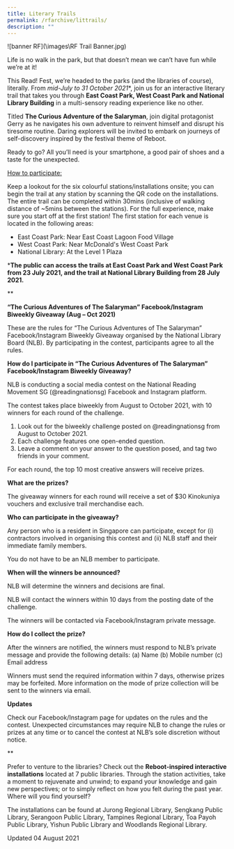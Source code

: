 ```yaml
---
title: Literary Trails
permalink: /rfarchive/littrails/
description: ""
---
```

![banner RF](\images\RF Trail Banner.jpg)



Life is no walk in the park, but that doesn’t mean we can’t have fun while we’re at it! 

This Read! Fest, we’re headed to the parks (and the libraries of course), literally. From **mid-July*  to 31 October 2021**, join us for an interactive literary trail that takes you through **East Coast Park, West Coast Park and National Library Building** in a multi-sensory reading experience like no other. 

Titled **The Curious Adventure of the Salaryman**, join digital protagonist Gerry as he navigates his own adventure to reinvent himself and disrupt his tiresome routine. Daring explorers will be invited to embark on journeys of self-discovery inspired by the festival theme of Reboot. 

Ready to go? All you’ll need is your smartphone, a good pair of shoes and a taste for the unexpected. 

<u>How to participate:</u>

Keep a lookout for the six colourful stations/installations onsite; you can begin the trail at any station by scanning the QR code on the installations. The entire trail can be completed within 30mins (inclusive of walking distance of ~5mins between the stations). For the full experience, make sure you start off at the first station! The first station for each venue is located in the following areas:
- East Coast Park: Near East Coast Lagoon Food Village
- West Coast Park: Near McDonald's West Coast Park
- National Library: At the Level 1 Plaza

***The public can access the trails at East Coast Park and West Coast Park from 23 July 2021, and the trail at National Library Building from 28 July 2021.**

**

**“The Curious Adventures of The Salaryman” Facebook/Instagram Biweekly Giveaway (Aug – Oct 2021)**

These are the rules for “The Curious Adventures of The Salaryman” Facebook/Instagram Biweekly Giveaway organised by the National Library Board (NLB). By participating in the contest, participants agree to all the rules.

**How do I participate in “The Curious Adventures of The Salaryman” Facebook/Instagram Biweekly Giveaway?**


NLB is conducting a social media contest on the National Reading Movement SG (@readingnationsg) Facebook and Instagram platform. 

The contest takes place biweekly from August to October 2021, with 10 winners for each round of the challenge.

1. Look out for the biweekly challenge posted on @readingnationsg from August to October 2021.
2. Each challenge features one open-ended question.
3. Leave a comment on your answer to the question posed, and tag two friends in your comment.

For each round, the top 10 most creative answers will receive prizes.

**What are the prizes?**

The giveaway winners for each round will receive a set of $30 Kinokuniya vouchers and exclusive trail merchandise each.

**Who can participate in the giveaway?**

Any person who is a resident in Singapore can participate, except for (i) contractors involved in organising this contest and (ii) NLB staff and their immediate family members.

You do not have to be an NLB member to participate.

**When will the winners be announced?**

NLB will determine the winners and decisions are final.

NLB will contact the winners within 10 days from the posting date of the challenge.

The winners will be contacted via Facebook/Instagram private message.

**How do I collect the prize?**

After the winners are notified, the winners must respond to NLB’s private message and provide the following details: 
(a) Name (b) Mobile number (c) Email address

Winners must send the required information within 7 days, otherwise prizes may be forfeited. More information on the mode of prize collection will be sent to the winners via email. 

**Updates**

Check our Facebook/Instagram page for updates on the rules and the contest. Unexpected circumstances may require NLB to change the rules or prizes at any time or to cancel the contest at NLB’s sole discretion without notice.

 
**

Prefer to venture to the libraries? Check out the **Reboot-inspired interactive installations** located at 7 public libraries. Through the station activities, take a moment to rejuvenate and unwind; to expand your knowledge and gain new perspectives; or to simply reflect on how you felt during the past year. Where will you find yourself? 

The installations can be found at Jurong Regional Library, Sengkang Public Library, Serangoon Public Library, Tampines Regional Library, Toa Payoh Public Library, Yishun Public Library and Woodlands Regional Library.

 



Updated 04 August 2021